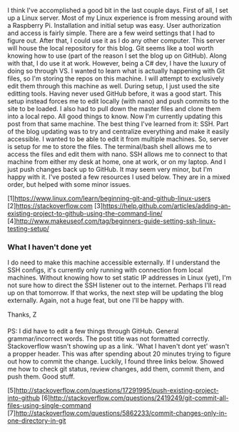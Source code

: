 
I think I've accomplished a good bit in the last couple days. First of all, I set up a Linux server. Most of my Linux experience is from messing around with a Raspberry Pi. Installation and initial setup was easy. User authorization and access is fairly simple. There are a few weird settings that I had to figure out. After that, I could use it as I do any other computer. This server will house the local repository for this blog. Git seems like a tool worth knowing how to use (part of the reason I set the blog up on GitHub). Along with that, I do use it at work. However, being a C# dev, I have the luxury of doing so through VS. I wanted to learn what is actually happening with Git files, so I'm storing the repos on this machine. I will attempt to exclusively edit them through this machine as well. During setup, I just used the site editting tools. Having never used GitHub before, it was a good start. This setup instead forces me to edit locally (with nano) and push commits to the site to be loaded. I also had to pull down the master files and clone them into a local repo. All good things to know. Now I'm currently updating this post from that same machine. The best thing I've learned from it: SSH. Part of the blog updating was to try and centralize everything and make it easily accessible. I wanted to be able to edit it from multiple machines. So, server is setup for me to store the files. The terminal/bash shell allows me to access the files and edit them with nano. SSH allows me to connect to that machine from either my desk at home, one at work, or on my laptop. And I just push changes back up to GitHub. It may seem very minor, but I'm happy with it. I've posted a few resources I used below. They are in a mixed order, but helped with some minor issues. 

[1]https://www.linux.com/learn/beginning-git-and-github-linux-users
[2]https://stackoverflow.com
[3]https://help.github.com/articles/adding-an-existing-project-to-github-using-the-command-line/
[4]http://www.makeuseof.com/tag/beginners-guide-setting-ssh-linux-testing-setup/

### What I haven't done yet

I do need to make this machine accessible externally. If I understand the SSH configs, it's currently only running with connection from local machines. Without knowing how to set static IP addresses in Linux (yet), I'm not sure how to direct the SSH listener out to the internet. Perhaps I'll read up on that tomorrow. If that works, the next step will be updating the blog externally. Again, not a huge feat, but one I'll be happy with.

Thanks,
Z&#151;

PS: I did have to edit a few things through GitHub. General grammar/incorrect words. The post title was not formatted correctly. Stackoverflow wasn't showing up as a link. 'What I haven't dont yet' wasn't a propper header. This was after spending about 20 minutes trying to figure out how to commit the change. Luckily, I found three links below. Showed me how to check git status, review changes, add them, commit them, and push them. Good stuff. 

[5]http://stackoverflow.com/questions/17291995/push-existing-project-into-github
[6]http://stackoverflow.com/questions/2419249/git-commit-all-files-using-single-command
[7]http://stackoverflow.com/questions/5862233/commit-changes-only-in-one-directory-in-git
